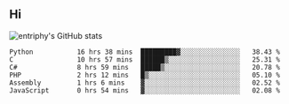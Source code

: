 ## Hi
![entriphy's GitHub stats](https://github-readme-stats.vercel.app/api?username=entriphy&show_icons=true&title_color=2196F3&bg_color=212121&text_color=FAFAFA&hide_border=true)
<!--START_SECTION:waka-->

```text
Python           16 hrs 38 mins  █████████▓░░░░░░░░░░░░░░░   38.43 %
C                10 hrs 57 mins  ██████▒░░░░░░░░░░░░░░░░░░   25.31 %
C#               8 hrs 59 mins   █████▒░░░░░░░░░░░░░░░░░░░   20.78 %
PHP              2 hrs 12 mins   █▒░░░░░░░░░░░░░░░░░░░░░░░   05.10 %
Assembly         1 hrs 6 mins    ▓░░░░░░░░░░░░░░░░░░░░░░░░   02.52 %
JavaScript       0 hrs 54 mins   ▓░░░░░░░░░░░░░░░░░░░░░░░░   02.08 %
```

<!--END_SECTION:waka-->
